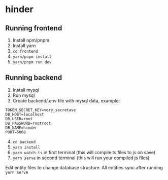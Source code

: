 # hinder

## Running frontend

1. Install npm/pnpm
2. Install yarn
3. `cd frontend`
4. `yarn/pnpm install`
5. `yarn/pnpm run dev`

## Running backend

1. Install mysql
2. Run mysql
3. Create backend/.env file with mysql data, example:

```
TOKEN_SECRET_KEY=very_secretave
DB_HOST=localhost
DB_USER=root
DB_PASSWORD=rootroot
DB_NAME=hinder
PORT=5000
```

4. `cd backend`
5. `yarn install`
6. `yarn watch-ts` in first terminal (this will compile ts files to js on save)
7. `yarn serve` in second terminal (this will run your compiled js files)

Edit entity files to change database structure. All entities sync after running `yarn serve`
